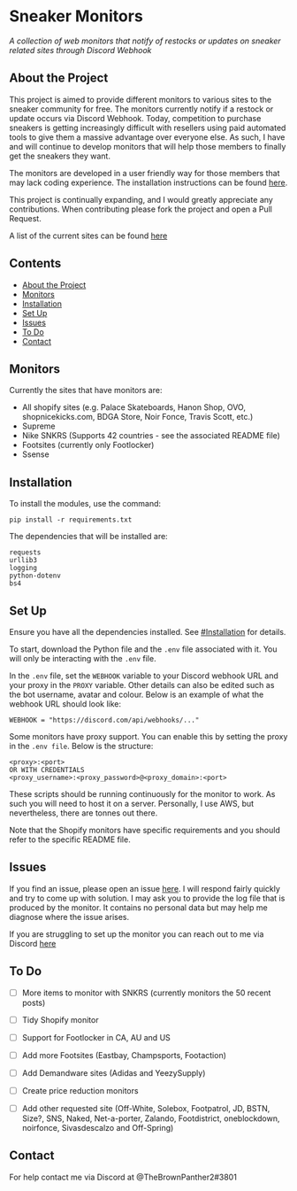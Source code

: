 # Sneaker Monitors
*A collection of web monitors that notify of restocks or updates on sneaker related sites through Discord Webhook*

## About the Project
This project is aimed to provide different monitors to various sites to the sneaker community for free. 
The monitors currently notify if a restock or update occurs via Discord Webhook.
Today, competition to purchase sneakers is getting increasingly difficult with resellers using paid automated tools to give them a massive advantage over everyone else.
As such, I have and will continue to develop monitors that will help those members to finally get the sneakers they want.

The monitors are developed in a user friendly way for those members that may lack coding experience.
The installation instructions can be found [here](#installation). 

This project is continually expanding, and I would greatly appreciate any contributions. 
When contributing please fork the project and open a Pull Request.

A list of the current sites can be found [here](#monitors)

## Contents
* [About the Project](#about-the-project)
* [Monitors](#monitors)
* [Installation](#installation)
* [Set Up](#set-up)
* [Issues](#issues)
* [To Do](#to-do)
* [Contact](#contact)

## Monitors 

Currently the sites that have monitors are:
- All shopify sites (e.g. Palace Skateboards, Hanon Shop, OVO, shopnicekicks.com, BDGA Store, Noir Fonce, Travis Scott, etc.)
- Supreme
- Nike SNKRS (Supports 42 countries - see the associated README file)
- Footsites (currently only Footlocker)
- Ssense

## Installation
To install the modules, use the command:
```
pip install -r requirements.txt
```

The dependencies that will be installed are:
```
requests
urllib3
logging
python-dotenv
bs4
```

## Set Up

Ensure you have all the dependencies installed. See [#Installation](#installation) for details.

To start, download the Python file and the ```.env``` file associated with it.
You will only be interacting with the ```.env``` file.

In the ```.env``` file, set the ```WEBHOOK``` variable to your Discord webhook URL and your proxy in the ```PROXY``` variable.
Other details can also be edited such as the bot username, avatar and colour.
Below is an example of what the webhook URL should look like:
```
WEBHOOK = "https://discord.com/api/webhooks/..."
```

Some monitors have proxy support. You can enable this by setting the proxy in the ```.env file```.
Below is the structure:
```
<proxy>:<port>
OR WITH CREDENTIALS
<proxy_username>:<proxy_password>@<proxy_domain>:<port>
```

These scripts should be running continuously for the monitor to work.
As such you will need to host it on a server.
Personally, I use AWS, but nevertheless, there are tonnes out there. 

Note that the Shopify monitors have specific requirements and you should refer to the specific README file.


## Issues

If you find an issue, please open an issue [here](https://github.com/yasserqureshi1/Sneaker-Monitors/issues/new). 
I will respond fairly quickly and try to come up with solution.
I may ask you to provide the log file that is produced by the monitor.
It contains no personal data but may help me diagnose where the issue arises.

If you are struggling to set up the monitor you can reach out to me via Discord [here](#contact)

## To Do
 - [ ] More items to monitor with SNKRS (currently monitors the 50 recent posts)
 - [ ] Tidy Shopify monitor
 - [ ] Support for Footlocker in CA, AU and US
 - [ ] Add more Footsites (Eastbay, Champsports, Footaction)
 - [ ] Add Demandware sites (Adidas and YeezySupply)
 - [ ] Create price reduction monitors
 - [ ] Add other requested site (Off-White, Solebox, Footpatrol, JD, BSTN, Size?, SNS, Naked, Net-a-porter, Zalando, Footdistrict, oneblockdown, noirfonce, Sivasdescalzo and Off-Spring)


## Contact

For help contact me via Discord at @TheBrownPanther2#3801
